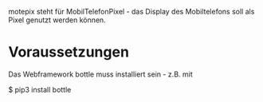 motepix steht für MobilTelefonPixel - das Display des Mobiltelefons soll als
Pixel genutzt werden können.

Voraussetzungen
===============

Das Webframework bottle muss installiert sein - z.B. mit 

$ pip3 install bottle

